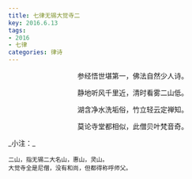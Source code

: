 ```yaml
---
title: 七律无锡大觉寺二
key: 2016.6.13
tags: 
- 2016
- 七律
categories: 律诗
---
```


<p align="center">参经悟世堪第一，佛法自然少人诗。
</p>
<p align="center">静地听风千里近，清时看雾二山低。
</p>
<p align="center">湖含净水洗垢俗，竹立轻云定禅知。
</p>
<p align="center">莫论寺堂都相似，此僧贝叶梵音奇。
</p>
_小注：_

```
二山，指无锡二大名山，惠山，灵山。
大觉寺全是尼僧，没有和尚，但都得称呼师父。
```